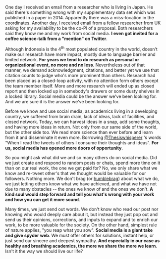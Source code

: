 One day I received an email from a researcher who is living in Japan. He said there's something wrong with my supplementary data set which was published in a paper in 2014. Apparently there was a miss-location in the coordinates. Another day, I received email from a fellow researcher from UK asking for my availability to be the co-PI of a proposal. Both researchers said they know me and my work from social media. **I even got invited for a coffee science-talk from a "mention" on Twitter**. 

Although Indonesia is the 4<sup>th</sup> most populated country in the world, doesn't make our research have more impact, mostly due to language barrier and limited network. **For years we tend to do research as personal or organizational event, no more and no less**. Nevertheless out of that manner, we demand acknowledgment, citations, and better yet we use that citation counts to judge who's more prominent than others. Research had been placed as a closed-loop activity, with no attention form others except the team member itself. More and more research will ended up as closed report and then locked up in somebody's drawers or some dusty shelves in a locked library. Social media could be the answer we've been looking for. And we are sure it is the answer we've been looking for. 

Before we know and use social media, as academics living in a developing country, we suffered from brain drain, lack of ideas, lack of facilities, and closed network. Today, we can harvest ideas in a snap, add some thoughts, and having more ideas in return. Not only from our same side of the world, but the other side too. We read more science than ever before and learn from it and disseminate it even more. Borrowing [@Thesiswhisperer](www.twitter.com/thesiswhisperer) 's words "When I read the tweets of others I consume their thoughts and ideas". **For us, social media has opened more doors of opportunity**. 

So you might ask what did we and so many others do on social media. Did we just create and respond to random posts or chats, spend more time on it than on our real work, the one we get paid for? No, we only share what we know and re-tweet other's that we thought would be valuable for our followers. Nothing more. We don't brag (or [humblebrag](https://theresearchwhisperer.wordpress.com/2016/08/09/lets-talk-about-the-humblebrag/)) about what we do, we just letting others know what we have achieved, and what we have not due to many obstacles -- the ones we know of and the ones we don't. **A kind soul would step forward and tell you what's wrong with your work and how you can get it more sound**.    

Many times, we just send out words. We don't know who read our post nor knowing who would deeply care about it, but instead they just pop out and send us their opinions, corrections, and inputs to expand and to enrich our work, to be more valuable for the society. On the other hand, simplest rule of nature applies, "you reap what you sow". __Social media is a giant take and give spyder web__. We must offer others for solutions, instant help, or just send our sincere and deepest sympathy. **And especially in our case as healthy and breathing academics, the more we share the more we learn**. Isn't it the way we should live our life?